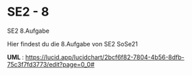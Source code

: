 # SE2 - 8
 SE2 8.Aufgabe

Hier findest du die 8.Aufgabe von SE2 SoSe21

<b> UML </b>:
https://lucid.app/lucidchart/2bcf6f82-7804-4b56-8dfb-75c3f7fd3773/edit?page=0_0#
